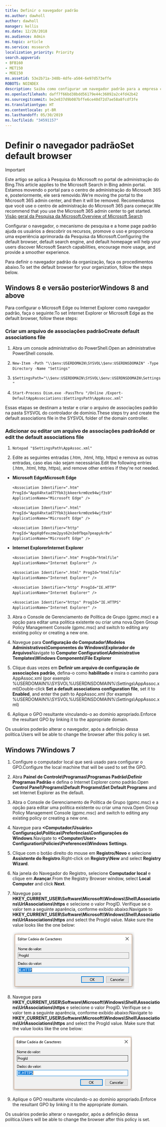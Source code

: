 ```yaml
---
title: Definir o navegador padrão
ms.author: dawholl
author: dawholl
manager: kellis
ms.date: 12/20/2018
ms.audience: Admin
ms.topic: article
ms.service: mssearch
localization_priority: Priority
search.appverid:
- BFB160
- MET150
- MOE150
ms.assetid: 53e2b71a-348b-4dfe-a504-6e97d573effe
ROBOTS: NOINDEX
description: Saiba como configurar um navegador padrão para a empresa com a Pesquisa da Microsoft.
ms.openlocfilehash: daff7f66bd38bdd56179e44c36092a2c4fd42b42
ms.sourcegitcommit: be2e837d9b087bffe6ce40d72d7ae58a8fcdf3fe
ms.translationtype: HT
ms.contentlocale: pt-BR
ms.lasthandoff: 05/30/2019
ms.locfileid: "34591157"
---
```

# <a name="set-default-browser"></a><span data-ttu-id="6703d-103">Definir o navegador padrão</span><span class="sxs-lookup"><span data-stu-id="6703d-103">Set default browser</span></span>

> [!IMPORTANT]
> <span data-ttu-id="6703d-104">Este artigo se aplica à Pesquisa do Microsoft no portal de administração do Bing.</span><span class="sxs-lookup"><span data-stu-id="6703d-104">This article applies to the Microsoft Search in Bing admin portal.</span></span> <span data-ttu-id="6703d-105">Estamos movendo o portal para o centro de administração do Microsoft 365 e, posteriormente, ele será removido.</span><span class="sxs-lookup"><span data-stu-id="6703d-105">We’re moving the portal to the Microsoft 365 admin center, and then it will be removed.</span></span> <span data-ttu-id="6703d-106">Recomendamos que você use o centro de administração do Microsoft 365 para começar.</span><span class="sxs-lookup"><span data-stu-id="6703d-106">We recommend that you use the Microsoft 365 admin center to get started.</span></span> [<span data-ttu-id="6703d-107">Visão geral da Pesquisa da Microsoft.</span><span class="sxs-lookup"><span data-stu-id="6703d-107">Overview of Microsoft Search</span></span>](overview-microsoft-search.md)
    
<span data-ttu-id="6703d-108">Configurar o navegador, o mecanismo de pesquisa e a home page padrão ajuda os usuários a descobrir os recursos, promove o uso e proporciona uma experiência aprimorada da Pesquisa da Microsoft.</span><span class="sxs-lookup"><span data-stu-id="6703d-108">Configuring the default browser, default search engine, and default homepage will help your users discover Microsoft Search capabilities, encourage more usage, and provide a smoother experience.</span></span>
  
<span data-ttu-id="6703d-109">Para definir o navegador padrão da organização, faça os procedimentos abaixo.</span><span class="sxs-lookup"><span data-stu-id="6703d-109">To set the default browser for your organization, follow the steps below.</span></span>
  
## <a name="windows-8-and-above"></a><span data-ttu-id="6703d-110">Windows 8 e versão posterior</span><span class="sxs-lookup"><span data-stu-id="6703d-110">Windows 8 and above</span></span>

<span data-ttu-id="6703d-111">Para configurar o Microsoft Edge ou Internet Explorer como navegador padrão, faça o seguinte:</span><span class="sxs-lookup"><span data-stu-id="6703d-111">To set Internet Explorer or Microsoft Edge as the default browser, follow these steps:</span></span>
  
### <a name="create-default-associations-file"></a><span data-ttu-id="6703d-112">Criar um arquivo de associações padrão</span><span class="sxs-lookup"><span data-stu-id="6703d-112">Create default associations file</span></span>

1. <span data-ttu-id="6703d-113">Abra um console administrativo do PowerShell.</span><span class="sxs-lookup"><span data-stu-id="6703d-113">Open an administrative PowerShell console.</span></span>
    
2.  `New-Item -Path "\\$env:USERDOMAIN\SYSVOL\$env:USERDNSDOMAIN" -Type Directory -Name "Settings"`
    
3.  `$SettingsPath="\\$env:USERDOMAIN\SYSVOL\$env:USERDNSDOMAIN\Settings"`
    
4.  `Start-Process Dism.exe -PassThru "/Online /Export-DefaultAppAssociations:$SettingsPath\AppAssoc.xml"`
    
<span data-ttu-id="6703d-114">Essas etapas se destinam a testar e criar o arquivo de associações padrão na pasta SYSVOL do controlador de domínio.</span><span class="sxs-lookup"><span data-stu-id="6703d-114">These steps try and create the default associations file in the SYSVOL folder of the domain controller.</span></span>
  
### <a name="add-or-edit-the-default-associations-file"></a><span data-ttu-id="6703d-115">Adicionar ou editar um arquivo de associações padrão</span><span class="sxs-lookup"><span data-stu-id="6703d-115">Add or edit the default associations file</span></span>

1. `Notepad "$SettingsPath\AppAssoc.xml"`
    
2. <span data-ttu-id="6703d-116">Edite as seguintes entradas (.htm, .html, http, https) e remova as outras entradas, caso elas não sejam necessárias.</span><span class="sxs-lookup"><span data-stu-id="6703d-116">Edit the following entries (.htm, .html, http, https), and remove other entries if they're not needed.</span></span>
    
  - <span data-ttu-id="6703d-117">**Microsoft Edge**</span><span class="sxs-lookup"><span data-stu-id="6703d-117">**Microsoft Edge**</span></span>
    
     `<Association Identifier=".htm" ProgId="AppX4hxtad77fbk3jkkeerkrm0ze94wjf3s9" ApplicationName="Microsoft Edge" />`
  
     `<Association Identifier=".html" ProgId="AppX4hxtad77fbk3jkkeerkrm0ze94wjf3s9" ApplicationName="Microsoft Edge" />`
  
     `<Association Identifier="http" ProgId="AppXq0fevzme2pys62n3e0fbqa7peapykr8v" ApplicationName="Microsoft Edge" />`
    
  - <span data-ttu-id="6703d-118">**Internet Explorer**</span><span class="sxs-lookup"><span data-stu-id="6703d-118">**Internet Explorer**</span></span>
    
     `<Association Identifier=".htm" ProgId="htmlfile" ApplicationName="Internet Explorer" />`
  
     `<Association Identifier=".html" ProgId="htmlfile" ApplicationName="Internet Explorer" />`
  
     `<Association Identifier="http" ProgId="IE.HTTP" ApplicationName="Internet Explorer" />`
  
     `<Association Identifier="https" ProgId="IE.HTTPS" ApplicationName="Internet Explorer" />`
    
3. <span data-ttu-id="6703d-119">Abra o Console de Gerenciamento de Política de Grupo (gpmc.msc) e a opção para editar uma política existente ou criar uma nova.</span><span class="sxs-lookup"><span data-stu-id="6703d-119">Open Group Policy Management Console (gpmc.msc) and switch to editing any existing policy or creating a new one.</span></span>
    
1. <span data-ttu-id="6703d-120">Navegue para **Configuração do Computador\Modelos Administrativos\Componentes do Windows\Explorador de Arquivos**</span><span class="sxs-lookup"><span data-stu-id="6703d-120">Navigate to **Computer Configuration\Administrative Templates\Windows Components\File Explorer**</span></span>
    
2. <span data-ttu-id="6703d-121">Clique duas vezes em **Definir um arquivo de configuração de associações padrão**, defina-o como **habilitado** e insira o caminho para AppAssoc.xml (por exemplo %USERDOMAIN%\SYSVOL\%USERDNSDOMAIN%\Settings\AppAssoc.xml)</span><span class="sxs-lookup"><span data-stu-id="6703d-121">Double-click **Set a default associations configuration file**, set it to **Enabled**, and enter the path to AppAssoc.xml (for example %USERDOMAIN%\SYSVOL\%USERDNSDOMAIN%\Settings\AppAssoc.xml)</span></span>
    
4. <span data-ttu-id="6703d-122">Aplique o GPO resultante vinculando-o ao domínio apropriado.</span><span class="sxs-lookup"><span data-stu-id="6703d-122">Enforce the resultant GPO by linking it to the appropriate domain.</span></span>
    
<span data-ttu-id="6703d-123">Os usuários poderão alterar o navegador, após a definição dessa política.</span><span class="sxs-lookup"><span data-stu-id="6703d-123">Users will be able to change the browser after this policy is set.</span></span>
  
## <a name="windows-7"></a><span data-ttu-id="6703d-124">Windows 7</span><span class="sxs-lookup"><span data-stu-id="6703d-124">Windows 7</span></span>

1. <span data-ttu-id="6703d-125">Configure o computador local que será usado para configurar o GPO.</span><span class="sxs-lookup"><span data-stu-id="6703d-125">Configure the local machine that will be used to set the GPO.</span></span>
    
1. <span data-ttu-id="6703d-126">Abra **Painel de Controle\Programas\Programas Padrão\Definir Programas Padrão** e defina o Internet Explorer como padrão.</span><span class="sxs-lookup"><span data-stu-id="6703d-126">Open **Control Panel\Programs\Default Programs\Set Default Programs** and set Internet Explorer as the default.</span></span> 
    
2. <span data-ttu-id="6703d-127">Abra o Console de Gerenciamento de Política de Grupo (gpmc.msc) e a opção para editar uma política existente ou criar uma nova.</span><span class="sxs-lookup"><span data-stu-id="6703d-127">Open Group Policy Management Console (gpmc.msc) and switch to editing any existing policy or creating a new one.</span></span>
    
1. <span data-ttu-id="6703d-128">Navegue para **\<Computador/Usuário\> Configuração\Políticas\Preferências\Configurações do Windows**.</span><span class="sxs-lookup"><span data-stu-id="6703d-128">Navigate to **\<Computer/User\> Configuration\Policies\Preferences\Windows Settings**.</span></span>
    
2. <span data-ttu-id="6703d-129">Clique com o botão direito do mouse em **Registro/Novo** e selecione **Assistente do Registro**.</span><span class="sxs-lookup"><span data-stu-id="6703d-129">Right-click on **Registry\New** and select **Registry Wizard**.</span></span>
    
3. <span data-ttu-id="6703d-130">Na janela do Navegador do Registro, selecione **Computador local** e clique em **Avançar**.</span><span class="sxs-lookup"><span data-stu-id="6703d-130">From the Registry Browser window, select **Local Computer** and click **Next**.</span></span>
    
4. <span data-ttu-id="6703d-p102">Navegue para **HKEY_CURRENT_USER\Software\Microsoft\Windows\Shell\Associations\UrlAssociations\https** e selecione o valor ProgID. Verifique se o valor tem a seguinte aparência, conforme exibido abaixo:</span><span class="sxs-lookup"><span data-stu-id="6703d-p102">Navigate to **HKEY_CURRENT_USER\Software\Microsoft\Windows\Shell\Associations\UrlAssociations\https** and select the ProgId value. Make sure the value looks like the one below:</span></span> 
    
    ![Selecione o valor ProgID em Editar Cadeia de Caracteres](media/f6173dcc-b898-4967-8c40-4b0fe411a92b.png)
  
5. <span data-ttu-id="6703d-p103">Navegue para **HKEY_CURRENT_USER\Software\Microsoft\Windows\Shell\Associations\UrlAssociations\https** e selecione o valor ProgID. Verifique se o valor tem a seguinte aparência, conforme exibido abaixo:</span><span class="sxs-lookup"><span data-stu-id="6703d-p103">Navigate to **HKEY_CURRENT_USER\Software\Microsoft\Windows\Shell\Associations\UrlAssociations\https** and select the ProgId value. Make sure that the value looks like the one below:</span></span> 
    
    ![Selecione a ProgID para HTTPS em Editar Cadeia de Caracteres](media/3519e13b-4fe7-4d15-946c-82fd50fc49bb.png)
  
3. <span data-ttu-id="6703d-137">Aplique o GPO resultante vinculando-o ao domínio apropriado.</span><span class="sxs-lookup"><span data-stu-id="6703d-137">Enforce the resultant GPO by linking it to the appropriate domain.</span></span>
    
<span data-ttu-id="6703d-138">Os usuários poderão alterar o navegador, após a definição dessa política.</span><span class="sxs-lookup"><span data-stu-id="6703d-138">Users will be able to change the browser after this policy is set.</span></span>